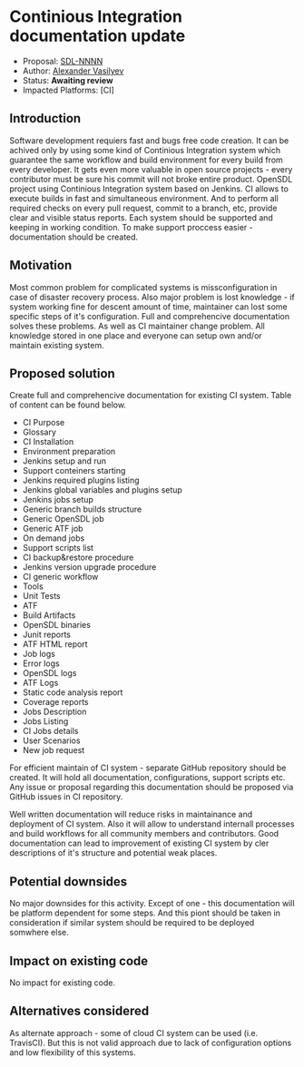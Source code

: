 # Continious Integration documentation update

* Proposal: [SDL-NNNN](NNNN-ci_documentation_update.md)
* Author: [Alexander Vasilyev](https://github.com/ovvasyliev)
* Status: **Awaiting review**
* Impacted Platforms: [CI]

## Introduction

Software development requiers fast and bugs free code creation. It can be achived only by using some kind of Continious Integration system which guarantee the same workflow and build environment for every build from every developer. It gets even more valuable in open source projects - every contributor must be sure his commit will not broke entire product. OpenSDL project using Continious Integration system based on Jenkins. CI allows to execute builds in fast and simultaneous environment. And to perform all required checks on every pull request, commit to a branch, etc, provide clear and visible status reports. 
Each system should be supported and keeping in working condition. To make support proccess easier - documentation should be created.

## Motivation

Most common problem for complicated systems is missconfiguration in case of disaster recovery process. Also major problem is lost knowledge - if system working fine for descent amount of time, maintainer can lost some specific steps of it's configuration. Full and comprehencive documentation solves these problems. As well as CI maintainer change problem. All knowledge stored in one place and everyone can setup own and/or maintain existing system.

## Proposed solution

Create full and comprehencive documentation for existing CI system. Table of content can be found below.

* CI Purpose
* Glossary
* CI Installation
 * Environment preparation
 * Jenkins setup and run
 * Support conteiners starting
 * Jenkins required plugins listing
 * Jenkins global variables and plugins setup
 * Jenkins jobs setup
  * Generic branch builds structure
  * Generic OpenSDL job
  * Generic ATF job
  * On demand jobs
  * Support scripts list
 * CI backup&restore procedure
 * Jenkins version upgrade procedure
 * CI generic workflow
 * Tools
  * Unit Tests
  * ATF
 * Build Artifacts
  * OpenSDL binaries
  * Junit reports
  * ATF HTML report
  * Job logs
  * Error logs
  * OpenSDL logs
  * ATF Logs
  * Static code analysis report
  * Coverage reports
  * Jobs Description
  * Jobs Listing
  * CI Jobs details
 * User Scenarios
  * New job request

For efficient maintain of CI system - separate GitHub repository should be created. It will hold all documentation, configurations, support scripts etc.
Any issue or proposal regarding this documentation should be proposed via GitHub issues in CI repository.

Well written documentation will reduce risks in maintainance and deployment of CI system. Also it will allow to understand internall processes and build workflows for all community members and contributors. Good documentation can lead to improvement of existing CI system by cler descriptions of it's structure and potential weak places.

## Potential downsides

No major downsides for this activity. Except of one - this documentation will be platform dependent for some steps. And this piont should be taken in consideration if similar system should be required to be deployed somwhere else.

## Impact on existing code

No impact for existing code.

## Alternatives considered

As alternate approach - some of cloud CI system can be used (i.e. TravisCI). But this is not valid approach due to lack of configuration options and low flexibility of this systems.  
